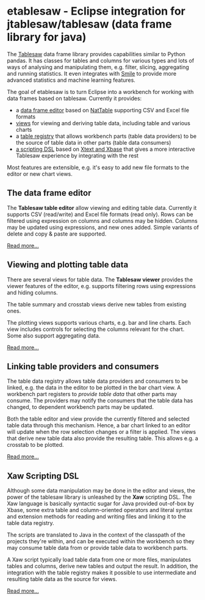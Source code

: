 # etablesaw - Eclipse integration for jtablesaw/tablesaw (data frame library for java)

The [Tablesaw](https://github.com/jtablesaw/tablesaw) data frame library provides capabilities similar to Python pandas. It has classes for tables and columns for various types and lots of ways of analysing and manipulating them, e.g. filter, slicing, aggregating and running statistics. It even integrates with [Smile](http://haifengl.github.io) to provide more advanced statistics and machine learning features.

The goal of etablesaw is to turn Eclipse into a workbench for working with data frames based on tablesaw. Currently it provides:

- a [data frame editor](table-editor.md) based on [NatTable](https://www.eclipse.org/nattable/) supporting CSV and Excel file formats
- [views](views.md) for viewing and deriving table data, including table and various charts
- a [table registry](table-registry.md) that allows workbench parts (table data providers) to be the source of table data in other parts (table data consumers)
- [a scripting DSL](xaw.md) based on [Xtext and Xbase](https://www.eclipse.org/Xtext/documentation/305_xbase.html) that gives a more interactive Tablesaw experience by integrating with the rest

Most features are extensible, e.g. it's easy to add new file formats to the editor or new chart views.

## The data frame editor

The **Tablesaw table editor** allow viewing and editing table data. Currently it supports CSV (read/write) and Excel file formats (read only). Rows can be filtered using expression on columns and columns may be hidden. Columns may be updated using expressions, and new ones added. Simple variants of delete and copy & paste are supported.

[Read more...](table-editor.md)

## Viewing and plotting table data

There are several views for table data. The **Tablesaw viewer** provides the viewer features of the editor, e.g. supports filtering rows using expressions and hiding columns.

The table summary and crosstab views derive new tables from existing ones.

The plotting views supports various charts, e.g. bar and line charts. Each view includes controls for selecting the columns relevant for the chart. Some also support aggregating data.

[Read more...](views.md)

## Linking table providers and consumers

The table data registry allows table data providers and consumers to be linked, e.g. the data in the editor to be plotted in the bar chart view. A workbench part registers to *provide table data* that other parts may consume. The providers may notify the consumers that the table data has changed, to dependent workbench parts may be updated.

Both the table editor and view provide the currently filtered and selected table data through this mechanism. Hence, a bar chart linked to an editor will update when the row selection changes or a filter is applied. The views that derive new table data also provide the resulting table. This allows e.g. a crosstab to be plotted.

[Read more...](table-registry.md)

## Xaw Scripting DSL

Although some data manipulation may be done in the editor and views, the power of the tablesaw library is unleashed by the **Xaw** scripting DSL. The Xaw language is basically syntactic sugar for Java provided out-of-box by Xbase, some extra table and column-oriented operators and literal syntax and extension methods for reading and writing files and linking it to the table data registry.

The scripts are translated to Java in the context of the classpath of the projects they're within, and can be executed within the workbench so they may consume table data from or provide table data to workbench parts.

A Xaw script typically load table data from one or more files, manipulates tables and columns, derive new tables and output the result. In addition, the integration with the table registry makes it possible to use intermediate and resulting table data as the source for views.

[Read more...](xaw.md)
